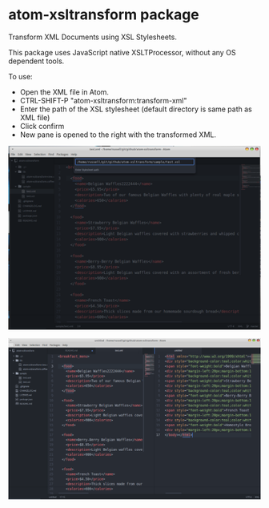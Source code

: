 # atom-xsltransform package

Transform XML Documents using XSL Stylesheets.

This package uses JavaScript native XSLTProcessor, without any OS dependent tools.

To use:

* Open the XML file in Atom.
* CTRL-SHIFT-P "atom-xsltransform:transform-xml"
* Enter the path of the XSL stylesheet (default directory is same path as XML file)
* Click confirm
* New pane is opened to the right with the transformed XML.

![Select XSL](https://raw.githubusercontent.com/russlescai/atom-xsltransform/master/atom-xsltransform-screen-1.PNG)

![Transformed Document](https://raw.githubusercontent.com/russlescai/atom-xsltransform/master/atom-xsltransform-screen-2.PNG)

